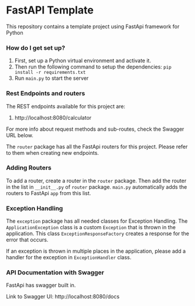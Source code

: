 # FastAPI Template #

This repository contains a template project using FastApi framework for Python

### How do I get set up? ###

1. First, set up a Python virtual environment and activate it.
2. Then run the following command to setup the dependencies:
`
pip install -r requirements.txt
`
3. Run `main.py` to start the server

### Rest Endpoints and routers ###
The REST endpoints available for this project are:

1. http://localhost:8080/calculator

For more info about request methods and sub-routes, check the Swagger URL below.

The `router` package has all the FastApi routers for this project. Please refer to them when creating new endpoints.

### Adding Routers
To add a router, create a router in the `router` package. Then add the router in the list in `__init__.py` of `router` package. `main.py` automatically adds the routers to FastApi `app` from this list.

### Exception Handling ###
The `exception` package has all needed classes for Exception Handling. The `ApplicationException` class is a custom `Exception` that is thrown in the application. This class `ExceptionResponseFactory` creates a response for the error that occurs. 

If an exception is thrown in multiple places in the application, please add a handler for the exception in `ExceptionHandler` class. 

### API Documentation with Swagger ###
FastApi has swagger built in.

Link to Swagger UI: http://localhost:8080/docs